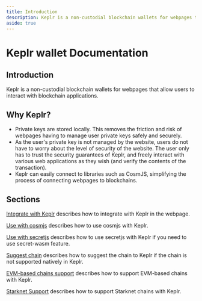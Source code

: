 ```yaml
---
title: Introduction
description: Keplr is a non-custodial blockchain wallets for webpages that allow users to interact with blockchain applications.
aside: true
---
```


# Keplr wallet Documentation

## Introduction

Keplr is a non-custodial blockchain wallets for webpages that allow users to interact with blockchain applications.

## Why Keplr?

- Private keys are stored locally. This removes the friction and risk of webpages having to manage user private keys safely and securely.
- As the user's private key is not managed by the website, users do not have to worry about the level of security of the website. The user only has to trust the security guarantees of Keplr, and freely interact with various web applications as they wish (and verify the contents of the transaction).
- Keplr can easily connect to libraries such as CosmJS, simplifying the process of connecting webpages to blockchains.

## Sections
[Integrate with Keplr](./02-basic-api.md) describes how to integrate with Keplr in the webpage.  

[Use with cosmjs](./03-cosmjs.md) describes how to use cosmjs with Keplr.

[Use with secretjs](./04-secretjs.md) describes how to use secretjs with Keplr if you need to use secret-wasm feature.
  
[Suggest chain](./05-suggest-chain.md) describes how to suggest the chain to Keplr if the chain is not supported natively in Keplr.

[EVM-based chains support](./06-evm.md) describes how to support EVM-based chains with Keplr.

[Starknet Support](./07-starknet.md) describes how to support Starknet chains with Keplr.

